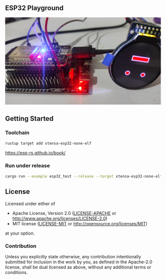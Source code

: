 ## ESP32 Playground

![ESP32](../images/esp32.jpg)

## Getting Started

### Toolchain

```bash
rustup target add xtensa-esp32-none-elf
```

<https://esp-rs.github.io/book/>

### Run under release

```sh
cargo run --example esp32_test --release --target xtensa-esp32-none-elf
```

## License

Licensed under either of

- Apache License, Version 2.0 ([LICENSE-APACHE](LICENSE-APACHE) or
  http://www.apache.org/licenses/LICENSE-2.0)
- MIT license ([LICENSE-MIT](LICENSE-MIT) or http://opensource.org/licenses/MIT)

at your option.

### Contribution

Unless you explicitly state otherwise, any contribution intentionally submitted for inclusion in the
work by you, as defined in the Apache-2.0 license, shall be dual licensed as above, without any
additional terms or conditions.
